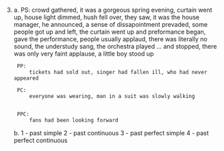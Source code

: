 3.
    a.
        PS:
            crowd gathered, it was a gorgeous spring evening, curtain went up, house light dimmed, hush fell over, they saw, it was the house manager, he announced, a sense of dissapointment prevaded, some people got up and left, the curtain went up and preformance began, gave the performance, people usually applaud, there was literally no sound, the understudy sang, the orchestra played ... and stopped, there was only very faint applause, a little boy stood up

        PP:
            tickets had sold out, singer had fallen ill, who had never appeared 

        PC:
            everyone was wearing, man in a suit was slowly walking


        PPC:
            fans had been looking forward

    b.
        1 - past simple
        2 - past continuous
        3 - past perfect simple
        4 - past perfect continuous
